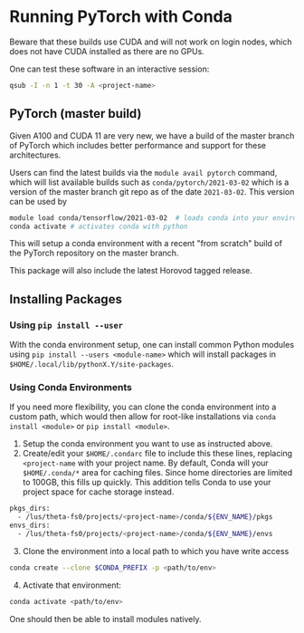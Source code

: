 # Running PyTorch with Conda

Beware that these builds use CUDA and will not work on login nodes, which does not have CUDA installed as there are no GPUs.

One can test these software in an interactive session:
```bash
qsub -I -n 1 -t 30 -A <project-name>
```

## PyTorch (master build)

Given A100 and CUDA 11 are very new, we have a build of the master branch of PyTorch which includes better performance and support for these architectures.

Users can find the latest builds via the `module avail pytorch` command, which will list available builds such as `conda/pytorch/2021-03-02` which is a version of the master branch git repo as of the date `2021-03-02`. This version can be used by
```bash
module load conda/tensorflow/2021-03-02  # loads conda into your environment, sets up appropriate CUDA libraries
conda activate # activates conda with python 
```

This will setup a conda environment with a recent "from scratch" build of the PyTorch repository on the master branch.

This package will also include the latest Horovod tagged release.


## Installing Packages

### Using `pip install --user`

With the conda environment setup, one can install common Python modules using `pip install --users <module-name>` which will install packages in `$HOME/.local/lib/pythonX.Y/site-packages`.

### Using Conda Environments

If you need more flexibility, you can clone the conda environment into a custom path, which would then allow for root-like installations via `conda install <module>` or `pip install <module>`.

1. Setup the conda environment you want to use as instructed above.
2. Create/edit your `$HOME/.condarc` file to include this these lines, replacing `<project-name` with your project name. By default, Conda will your `$HOME/.conda/*` area for caching files. Since home directories are limited to 100GB, this fills up quickly. This addition tells Conda to use your project space for cache storage instead.
```bash
pkgs_dirs:
  - /lus/theta-fs0/projects/<project-name>/conda/${ENV_NAME}/pkgs
envs_dirs:
  - /lus/theta-fs0/projects/<project-name>/conda/${ENV_NAME}/envs
```
3. Clone the environment into a local path to which you have write access
```bash
conda create --clone $CONDA_PREFIX -p <path/to/env>
```
4. Activate that environment:
```bash
conda activate <path/to/env>
```

One should then be able to install modules natively.
